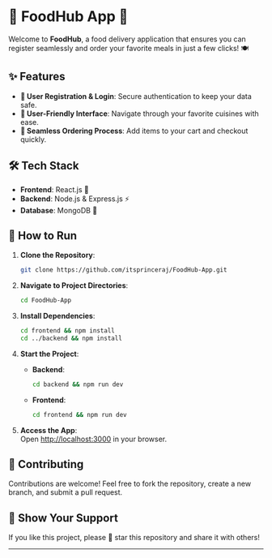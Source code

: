 

# 🍔 FoodHub App 🚀  

Welcome to **FoodHub**, a food delivery application that ensures you can register seamlessly and order your favorite meals in just a few clicks! 🍽️  

## ✨ Features  
- **🔑 User Registration & Login**: Secure authentication to keep your data safe.  
- **📖 User-Friendly Interface**: Navigate through your favorite cuisines with ease.  
- **🛒 Seamless Ordering Process**: Add items to your cart and checkout quickly.  

## 🛠️ Tech Stack  
- **Frontend**: React.js 🌟  
- **Backend**: Node.js & Express.js ⚡  
- **Database**: MongoDB 🍃  

## 🚀 How to Run  

1. **Clone the Repository**:  
   ```bash  
   git clone https://github.com/itsprinceraj/FoodHub-App.git  
   ```  

2. **Navigate to Project Directories**:  
   ```bash  
   cd FoodHub-App  
   ```  

3. **Install Dependencies**:  
   ```bash  
   cd frontend && npm install  
   cd ../backend && npm install  
   ```  

4. **Start the Project**:  
   - **Backend**:  
     ```bash  
     cd backend && npm run dev  
     ```  
   - **Frontend**:  
     ```bash  
     cd frontend && npm run dev  
     ```  

5. **Access the App**:  
   Open [http://localhost:3000](http://localhost:3000) in your browser.  


## 🤝 Contributing  
Contributions are welcome! Feel free to fork the repository, create a new branch, and submit a pull request.  

## 🌟 Show Your Support  
If you like this project, please 🌟 star this repository and share it with others!  

--- 
